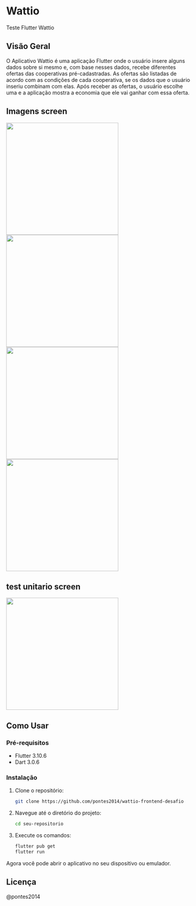 # Wattio

Teste Flutter Wattio

## Visão Geral

O Aplicativo Wattio é uma aplicação Flutter onde o usuário insere alguns dados sobre si mesmo e, com base nesses dados, recebe diferentes ofertas das cooperativas pré-cadastradas. As ofertas são listadas de acordo com as condições de cada cooperativa, se os dados que o usuário inseriu combinam com elas. Após receber as ofertas, o usuário escolhe uma e a aplicação mostra a economia que ele vai ganhar com essa oferta.

## Imagens screen
<img src="https://github.com/pontes2014/wattio_test/assets/91500779/c5188e82-2eda-465b-96b4-8528aefd1458" width="300">
<img src="https://github.com/pontes2014/wattio_test/assets/91500779/c5dc9bf1-1f8a-4552-8157-db7d34004469" width="300">
<img src="https://github.com/pontes2014/wattio_test/assets/91500779/dd1cce8b-1f93-4d6b-987f-90a2cb7dc9da" width="300">
<img src="(https://github.com/pontes2014/wattio_test/assets/91500779/cb81d172-2976-410a-92c2-03e794cde6a3" width="300">

## test unitario screen

<img src="https://github.com/pontes2014/wattio_test/assets/91500779/d28875a0-53f1-49d0-89a6-f18a515d143e" width="300">

## Como Usar

### Pré-requisitos

- Flutter 3.10.6
- Dart 3.0.6

### Instalação

1. Clone o repositório:

    ```bash
    git clone https://github.com/pontes2014/wattio-frontend-desafio
    ```

2. Navegue até o diretório do projeto:

    ```bash
    cd seu-repositorio
    ```

3. Execute os comandos:

    ```bash
    flutter pub get
    flutter run
    ```

Agora você pode abrir o aplicativo no seu dispositivo ou emulador.

## Licença

@pontes2014

